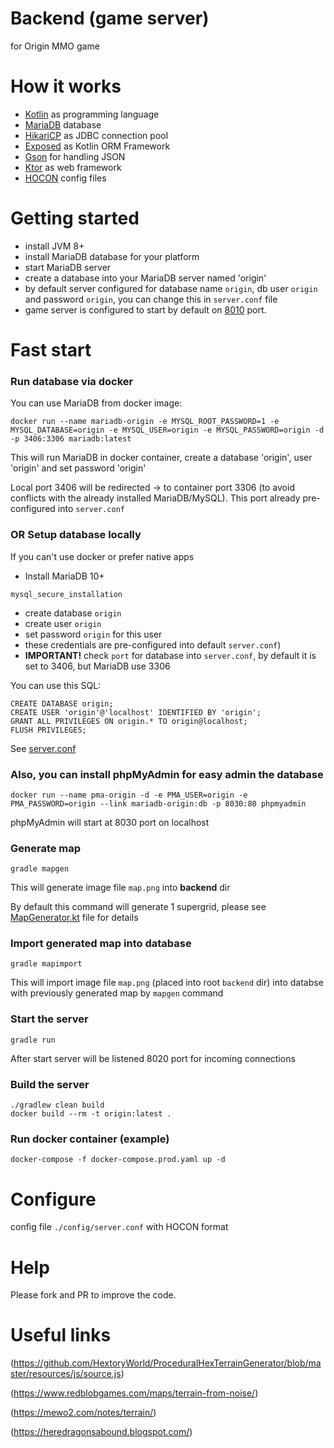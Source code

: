 # Backend (game server)
for Origin MMO game

# How it works

- [Kotlin](https://github.com/JetBrains/kotlin) as programming language
- [MariaDB](https://github.com/mariadb) database
- [HikariCP](https://github.com/brettwooldridge/HikariCP) as JDBC connection pool
- [Exposed](https://github.com/JetBrains/Exposed/) as Kotlin ORM Framework
- [Gson](https://github.com/google/gson) for handling JSON
- [Ktor](https://github.com/ktorio/ktor) as web framework
- [HOCON](https://github.com/lightbend/config/blob/master/HOCON.md) config files

# Getting started

- install JVM 8+
- install MariaDB database for your platform
- start MariaDB server
- create a database into your MariaDB server named 'origin'
- by default server configured for database name `origin`, db user `origin` and password `origin`, you can change this in `server.conf` file
- game server is configured to start by default on [8010](http://localhost:8010) port.

# Fast start

### Run database via docker
You can use MariaDB from docker image:
```shell
docker run --name mariadb-origin -e MYSQL_ROOT_PASSWORD=1 -e MYSQL_DATABASE=origin -e MYSQL_USER=origin -e MYSQL_PASSWORD=origin -d -p 3406:3306 mariadb:latest
```
This will run MariaDB in docker container, create a database 'origin', user 'origin' and set password 'origin'

Local port 3406 will be redirected -> to container port 3306 (to avoid conflicts with the already installed MariaDB/MySQL). This port already pre-configured into `server.conf`

### OR Setup database locally
If you can't use docker or prefer native apps
- Install MariaDB 10+
```shell
mysql_secure_installation
```
- create database `origin`
- create user `origin`
- set password `origin` for this user
- these credentials are pre-configured into default `server.conf`)
- **IMPORTANT!** check `port` for database into `server.conf`, by default it is set to 3406, but MariaDB use 3306

You can use this SQL:
```mysql
CREATE DATABASE origin;
CREATE USER 'origin'@'localhost' IDENTIFIED BY 'origin';
GRANT ALL PRIVILEGES ON origin.* TO origin@localhost;
FLUSH PRIVILEGES;
```
See [server.conf](/backend/config/server.conf)

### Also, you can install phpMyAdmin for easy admin the database
```shell
docker run --name pma-origin -d -e PMA_USER=origin -e PMA_PASSWORD=origin --link mariadb-origin:db -p 8030:80 phpmyadmin
```
phpMyAdmin will start at 8030 port on localhost
  
### Generate map
```shell
gradle mapgen
``` 
This will generate image file `map.png` into **backend** dir

By default this command will generate 1 supergrid, please see [MapGenerator.kt](/src/com/origin/util/MapGenerator.kt) file for details

### Import generated map into database
```shell
gradle mapimport
``` 
This will import image file `map.png` (placed into root `backend` dir) into databse with previously generated map by `mapgen` command

### Start the server
```shell
gradle run
```
After start server will be listened 8020 port for incoming connections

### Build the server
```shell
./gradlew clean build
docker build --rm -t origin:latest .
```

### Run docker container (example)
```shell
docker-compose -f docker-compose.prod.yaml up -d
```

# Configure
config file `./config/server.conf` with HOCON format

# Help

Please fork and PR to improve the code.

# Useful links
(https://github.com/HextoryWorld/ProceduralHexTerrainGenerator/blob/master/resources/js/source.js)

(https://www.redblobgames.com/maps/terrain-from-noise/)

(https://mewo2.com/notes/terrain/)

(https://heredragonsabound.blogspot.com/)